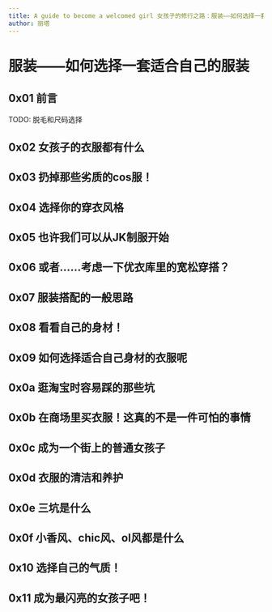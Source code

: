 ```yaml
---
title: A guide to become a welcomed girl 女孩子的修行之路：服装——如何选择一套适合自己的服装
author: 丽塔
---
```


# 服装——如何选择一套适合自己的服装

## 0x01 前言
TODO: 脱毛和尺码选择
## 0x02 女孩子的衣服都有什么
## 0x03 扔掉那些劣质的cos服！
## 0x04 选择你的穿衣风格
## 0x05 也许我们可以从JK制服开始
## 0x06 或者……考虑一下优衣库里的宽松穿搭？
## 0x07 服装搭配的一般思路
## 0x08 看看自己的身材！
## 0x09 如何选择适合自己身材的衣服呢
## 0x0a 逛淘宝时容易踩的那些坑
## 0x0b 在商场里买衣服！这真的不是一件可怕的事情
## 0x0c 成为一个街上的普通女孩子
## 0x0d 衣服的清洁和养护
## 0x0e 三坑是什么
## 0x0f 小香风、chic风、ol风都是什么
## 0x10 选择自己的气质！
## 0x11 成为最闪亮的女孩子吧！